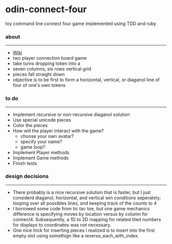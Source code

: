 # odin-connect-four
toy command line connect four game implemented using TDD and ruby

### about
---
* [Wiki](https://en.wikipedia.org/wiki/Connect_Four)
* two player connection board game
* take turns dropping token into a
* seven columns, six rows vertical grid
* pieces fall straight down
* objective is to be first to form a horizontal, vertical, or diaganol line of four of one's own tokens

### to do 
---
* Implement recursive or non-recursive diaganol solution
* Use special unicode pieces
* Color the pieces
* How will the player interact with the game?
  * choose your own avatar?
  * specify your name?
  * game loop?
* Implement Player methods
* Implement Game methods
* Finish tests

### design decisions
---
* There probably is a nice recursive solution that is faster, but I just considerd diaganol, horizontal, and vertical win conditions seperately; looping over all possibles lines, and keeping track of the counts to 4
* I borrowed some code from tic tac toe, but one game mechanics difference is specifying moves by location versus by column for connect4. Subsequently, a 1D to 2D mapping for related tiled numbers for displays to coordinates was not necessary. 
* One nice trick for inserting pieces I realized is to insert into the first empty slot using somethign like a reverse_each_with_index.  